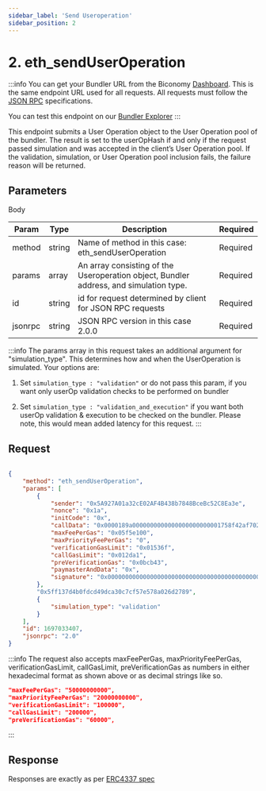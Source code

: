 ```yaml
---
sidebar_label: 'Send Useroperation'
sidebar_position: 2
---
```


# 2. eth_sendUserOperation

:::info
You can get your Bundler URL from the Biconomy [Dashboard](https://dashboard.biconomy.io/bundlers). This is the same endpoint URL used for all requests. All requests must follow the [JSON RPC](https://www.jsonrpc.org/specification) specifications.

You can test this endpoint on our [Bundler Explorer](/docs/apireference/BundlerAPI/explorer)
:::

This endpoint submits a User Operation object to the User Operation pool of the bundler. The result is set to the userOpHash if and only if the request passed simulation and was accepted in the client’s User Operation pool. If the validation, simulation, or User Operation pool inclusion fails, the failure reason will be returned.

## Parameters

Body

| Param | Type | Description | Required |
| --------------- | --------------- | --------------- | --------------- |
| method | string | Name of method in this case: eth_sendUserOperation  | Required |
| params | array | An array consisting of the Useroperation object, Bundler address, and simulation type. | Required |
| id | string | id for request determined by client for JSON RPC requests  | Required |
| jsonrpc | string | JSON RPC version in this case 2.0.0  | Required |

:::info
The params array in this request takes an additional argument for "simulation_type". This determines how and when the UserOperation is simulated. Your options are: 

1. Set  `simulation_type : "validation"` or do not pass this param, if you want only userOp validation checks to be performed on bundler

2. Set `simulation_type : "validation_and_execution"` if you want both userOp validation & execution to be checked on the bundler. Please note, this would mean added latency for this request.
:::

## Request

```json

{
    "method": "eth_sendUserOperation",
    "params": [
        {
            "sender": "0x5A927A01a32cE02AF4B438b7848BceBc52C8Ea3e",
            "nonce": "0x1a",
            "initCode": "0x",
            "callData": "0x0000189a0000000000000000000000001758f42af7026fbbb559dc60ece0de3ef81f665e00000000000000000000000000000000000000000000000000000000000000000000000000000000000000000000000000000000000000000000000000000060000000000000000000000000000000000000000000000000000000000000002440d097c30000000000000000000000005a927a01a32ce02af4b438b7848bcebc52c8ea3e00000000000000000000000000000000000000000000000000000000",
            "maxFeePerGas": "0x05f5e100",
            "maxPriorityFeePerGas": "0",
            "verificationGasLimit": "0x01536f",
            "callGasLimit": "0x012da1",
            "preVerificationGas": "0x0bcb43",
            "paymasterAndData": "0x",
            "signature": "0x00000000000000000000000000000000000000000000000000000000000000400000000000000000000000000000001c5b32f37f5bea87bdd5374eb2ac54ea8e000000000000000000000000000000000000000000000000000000000000004192bbb8c80bb259efefdb183e78289a44517ac4892db4acf2c2f436b4e5a863842f42a8b143e184097bdcf30230b1c48aef87617ab821709384ecf6c44441eea31b00000000000000000000000000000000000000000000000000000000000000"
        },
        "0x5ff137d4b0fdcd49dca30c7cf57e578a026d2789",
        {
            "simulation_type": "validation"
        }
    ],
    "id": 1697033407,
    "jsonrpc": "2.0"
}

```

:::info
The request also accepts maxFeePerGas, maxPriorityFeePerGas, verificationGasLimit, callGasLimit, preVerificationGas as numbers in either hexadecimal format as shown above or as decimal strings like so.

```json
"maxFeePerGas": "50000000000",
"maxPriorityFeePerGas": "20000000000",
"verificationGasLimit": "100000",
"callGasLimit": "200000",
"preVerificationGas": "60000",
```
:::



## Response

Responses are exactly as per [ERC4337 spec](https://eips.ethereum.org/EIPS/eip-4337#rpc-methods-eth-namespace:~:text=supportedEntryPoints%20rpc%20call.-,Return,-value%3A)